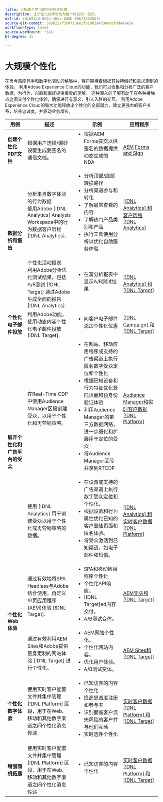 ```yaml
---
title: 大规模个性化的应用程序集成
description: 让个性化的体验成为每个时刻的一部分。
exl-id: 6d18813d-950c-40ae-8d5b-80bf389358fc
source-git-commit: 509b227f360718e81fb19d3a4d30aebf9de49e5a
workflow-type: tm+mt
source-wordcount: '516'
ht-degree: 1%

---
```


# 大规模个性化

在当今高度竞争和数字化驱动的格局中，客户期待着根据其独特偏好和需求定制的体验。 利用Adobe Experience Cloud的功能，我们可以收集和分析广泛的客户数据，为行为、兴趣和偏好提供宝贵的见解。 这种深入的了解有助于在各种接触点之间交付个性化体验，确保进行有意义、引人入胜的交互。 利用Adobe Experience Cloud的强大功能释放出个性化的全部潜力，建立更强大的客户关系，培养忠诚度，并驱动业务增长。

<table>
 <thead>
    <tr>
      <th>用例</th>
      <th>描述</th>
      <th>示例</th>
      <th>应用程序</th>
    </tr>
  </thead>
  <tbody>
    <tr>
      <td><strong>创建个性化PDF文档</strong></td>
      <td>
        根据用户选择/偏好设置生成要签名的通信文档。
      </td>
      <td>
        <ul style="margin-top: 0;">
          <li>
            根据AEM Forms提交以供签名的数据提供动态生成的NDA
          </li>
        </ul>
      </td>
      <td>
        <a
          href="../integrations-between-applications/experience-manager/experience-manager-acrobat-sign.md"
          target="_blank"
          rel="noopener noreferrer"
          >AEM Forms and Sign</a
        >
      </td>
    </tr>
    <tr>
      <td rowspan="2"><strong>数据分析和报告</strong></td>
      <td>
        分析来自数字体验的行为数据 <br />使用Adobe
        [!DNL Analytics] Analysis Workspace中的行为数据客户历程
        [!DNL Analytics].
      </td>
      <td>
        <ul style="margin-top: 0;">
          <li>分析顶部/底部转换路径</li>
          <li>分析渠道参与和转化</li>
          <li>了解最常查看的内容</li>
          <li>了解热门产品类别和产品</li>
          <li>
            执行工具使用分析以优化自助服务体验
          </li>
        </ul>
      </td>
      <td>
        <a
          href="../integrations-between-applications/analytics/analytics-customer-journey-analytics.md"
          target="_blank"
          rel="noopener noreferrer"
          >[!DNL Analytics] 和客户历程 [!DNL Analytics]</a
        >
      </td>
    </tr>
    <tr>
      <td>
        个性化活动报表<br />利用Adobe分析优化测试结果，包括A/B测试 [!DNL Target] 通过Adobe生成全面的报告 [!DNL Analytics].
      </td>
      <td>
        <ul style="margin-top: 0;">
          <li>在富分析报表中显示A/B测试结果</li>
        </ul>
      </td>
      <td>
        <a
          href="../integrations-between-applications/analytics/analytics-target.md"
          target="_blank"
          rel="noopener noreferrer"
          >[!DNL Analytics] 和 [!DNL Target]</a
        >
      </td>
    </tr>
    <tr>
      <td><strong>个性化电子邮件投放</strong></td>
      <td>
        利用Adobe功能，使用动态内容个性化电子邮件投放 [!DNL Target].
      </td>
      <td>
        <ul style="margin-top: 0;">
          <li>向客户电子邮件添加个性化优惠</li>
        </ul>
      </td>
      <td>
        <a
          href="../integrations-between-applications/campaign//campaign-target.md"
          target="_blank"
          rel="noopener noreferrer"
          >[!DNL Campaign] 和 [!DNL Target]</a
        >
      </td>
    </tr>
    <tr>
      <td rowspan="2">
        <strong>展开个性化和广告平台的受众</strong>
      </td>
      <td>
        在Real-Time CDP中使用Audience Manager区段创建受众，以用于个性化和再营销策略。
      </td>
      <td>
        <ul style="margin-top: 0;">
          <li>
            在网站、移动应用程序或支持的广告渠道上执行匿名数字受众定位和个性化
          </li>
          <li>
            根据已知设备和行为特征优化登陆页面和预身份验证体验
          </li>
          <li>
            利用Audience Manager的第三方数据网络，进一步细化和扩展用于定位的受众
          </li>
          <li>将Audience Manager区段共享到RTCDP</li>
        </ul>
      </td>
      <td>
        <a
          href="../integrations-between-applications/aam/aam-rtcdp.md"
          target="_blank"
          rel="noopener noreferrer"
          >Audience Manager和实时客户数据 [!DNL Platform]</a
        >
      </td>
    </tr>
    <tr>
      <td>
        使用 [!DNL Analytics] 用于创建受众以用于个性化或再营销策略的数据。
      </td>
      <td>
        <ul style="margin-top: 0;">
          <li>
            在设备或支持的广告渠道上执行数字受众定位和个性化。
          </li>
          <li>
            根据设备和行为属性优化已知的客户登陆页面和匿名体验。
          </li>
          <li>将受众激活到已知渠道，如电子邮件和短信。</li>
        </ul>
      </td>
      <td>
        <a
          href="../integrations-between-applications/analytics/analytics-customer-journey-analytics.md"
          target="_blank"
          rel="noopener noreferrer"
          >[!DNL Analytics] 和实时客户数据 [!DNL Platform]</a
        >
      </td>
    </tr>
    <tr>
      <td rowspan="2"><strong>个性化Web体验</strong></td>
      <td>
        通过有效地将SPA Headless与Adobe结合使用，自定义单页应用程序(AEM)体验 [!DNL Target].
      </td>
      <td>
        <ul style="margin-top: 0;">
          <li>SPA和移动应用程序个性化</li>
          <li>个性化API响应。</li>
          <li>[!DNL Target]ed内容交付。</li>
          <li>A/B测试变体。</li>
        </ul>
      </td>
      <td>
        <a
          href="../integrations-between-applications/experience-manager/experience-manager-target.md"
          target="_blank"
          rel="noopener noreferrer"
          >AEM无头和 [!DNL Target]</a
        >
      </td>
    </tr>
    <tr>
      <td>
        通过有效利用AEM Sites和Adobe提供量身定制的网站体验 [!DNL Target] 进行个性化。
      </td>
      <td>
        <ul style="margin-top: 0;">
          <li>AEM网站个性化。</li>
          <li>个性化网站内容。</li>
          <li>优化用户体验。</li>
          <li>A/B测试变体。</li>
        </ul>
      </td>
      <td>
        <a
          href="../integrations-between-applications/experience-manager/experience-manager-target.md"
          target="_blank"
          rel="noopener noreferrer"
          >AEM Sites和 [!DNL Target]</a
        >
      </td>
    </tr>
    <tr>
      <td><strong>个性化数字体验</strong></td>
      <td>
        使用实时客户配置文件并集中管理 [!DNL Platform] 区段，用于在Web、移动和其他数字渠道之间个性化消息传递
      </td>
      <td>
        <ul style="margin-top: 0;">
          <li>已知访客的内容个性化</li>
          <li>提高忠诚度注册和参与率</li>
          <li>识别面临客户流失风险的客户并与他们互动</li>
          <li>实时选件个性化</li>
        </ul>
      </td>
      <td>
        <a
          href="../integrations-between-applications/rtcdp/rtcdp-target.md"
          target="_blank"
          rel="noopener noreferrer"
          >实时客户数据 [!DNL Platform] 和 [!DNL Target]</a
        >
      </td>
    </tr>
    <tr>
      <td><strong>增强商机拓展</strong></td>
      <td>
        使用实时客户配置文件并集中管理 [!DNL Platform] 区段，用于在Web、移动和其他数字渠道之间个性化消息传递
      </td>
      <td>
        <ul style="margin-top: 0;">
          <li>已知访客的内容个性化</li>
        </ul>
      </td>
      <td>
        <a
          href="../integrations-between-applications/rtcdp/rtcdp-target.md"
          target="_blank"
          rel="noopener noreferrer"
          >实时客户数据 [!DNL Platform] 和 [!DNL Target]</a
        >
      </td>
    </tr>
  </tbody>
</table>
